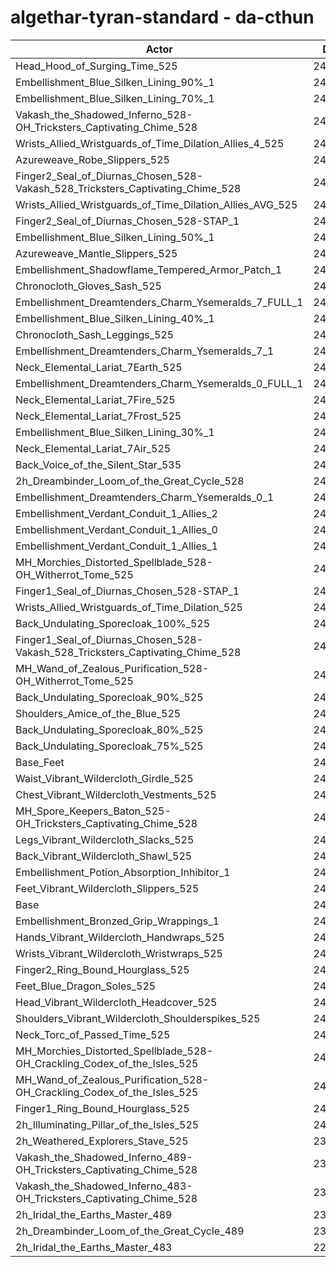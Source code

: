 # algethar-tyran-standard - da-cthun
| Actor | DPS | Increase |
|---|:---:|:---:|
|Head_Hood_of_Surging_Time_525|248403|2.83%|
|Embellishment_Blue_Silken_Lining_90%_1|246284|1.95%|
|Embellishment_Blue_Silken_Lining_70%_1|245156|1.49%|
|Vakash_the_Shadowed_Inferno_528-OH_Tricksters_Captivating_Chime_528|244859|1.36%|
|Wrists_Allied_Wristguards_of_Time_Dilation_Allies_4_525|244856|1.36%|
|Azureweave_Robe_Slippers_525|244702|1.30%|
|Finger2_Seal_of_Diurnas_Chosen_528-Vakash_528_Tricksters_Captivating_Chime_528|244681|1.29%|
|Wrists_Allied_Wristguards_of_Time_Dilation_Allies_AVG_525|244290|1.13%|
|Finger2_Seal_of_Diurnas_Chosen_528-STAP_1|244090|1.05%|
|Embellishment_Blue_Silken_Lining_50%_1|244056|1.03%|
|Azureweave_Mantle_Slippers_525|243953|0.99%|
|Embellishment_Shadowflame_Tempered_Armor_Patch_1|243935|0.98%|
|Chronocloth_Gloves_Sash_525|243779|0.92%|
|Embellishment_Dreamtenders_Charm_Ysemeralds_7_FULL_1|243716|0.89%|
|Embellishment_Blue_Silken_Lining_40%_1|243524|0.81%|
|Chronocloth_Sash_Leggings_525|243297|0.72%|
|Embellishment_Dreamtenders_Charm_Ysemeralds_7_1|243209|0.68%|
|Neck_Elemental_Lariat_7Earth_525|243204|0.68%|
|Embellishment_Dreamtenders_Charm_Ysemeralds_0_FULL_1|243160|0.66%|
|Neck_Elemental_Lariat_7Fire_525|243147|0.66%|
|Neck_Elemental_Lariat_7Frost_525|243116|0.64%|
|Embellishment_Blue_Silken_Lining_30%_1|243113|0.64%|
|Neck_Elemental_Lariat_7Air_525|242893|0.55%|
|Back_Voice_of_the_Silent_Star_535|242866|0.54%|
|2h_Dreambinder_Loom_of_the_Great_Cycle_528|242835|0.53%|
|Embellishment_Dreamtenders_Charm_Ysemeralds_0_1|242693|0.47%|
|Embellishment_Verdant_Conduit_1_Allies_2|242549|0.41%|
|Embellishment_Verdant_Conduit_1_Allies_0|242522|0.40%|
|Embellishment_Verdant_Conduit_1_Allies_1|242520|0.40%|
|MH_Morchies_Distorted_Spellblade_528-OH_Witherrot_Tome_525|242512|0.39%|
|Finger1_Seal_of_Diurnas_Chosen_528-STAP_1|242351|0.33%|
|Wrists_Allied_Wristguards_of_Time_Dilation_525|242334|0.32%|
|Back_Undulating_Sporecloak_100%_525|242228|0.28%|
|Finger1_Seal_of_Diurnas_Chosen_528-Vakash_528_Tricksters_Captivating_Chime_528|242196|0.26%|
|MH_Wand_of_Zealous_Purification_528-OH_Witherrot_Tome_525|242187|0.26%|
|Back_Undulating_Sporecloak_90%_525|242120|0.23%|
|Shoulders_Amice_of_the_Blue_525|242087|0.22%|
|Back_Undulating_Sporecloak_80%_525|242081|0.21%|
|Back_Undulating_Sporecloak_75%_525|242079|0.21%|
|Base_Feet|241893|0.14%|
|Waist_Vibrant_Wildercloth_Girdle_525|241811|0.10%|
|Chest_Vibrant_Wildercloth_Vestments_525|241792|0.10%|
|MH_Spore_Keepers_Baton_525-OH_Tricksters_Captivating_Chime_528|241766|0.08%|
|Legs_Vibrant_Wildercloth_Slacks_525|241758|0.08%|
|Back_Vibrant_Wildercloth_Shawl_525|241728|0.07%|
|Embellishment_Potion_Absorption_Inhibitor_1|241664|0.04%|
|Feet_Vibrant_Wildercloth_Slippers_525|241640|0.03%|
|Base|241562|0.00%|
|Embellishment_Bronzed_Grip_Wrappings_1|241544|-0.01%|
|Hands_Vibrant_Wildercloth_Handwraps_525|241475|-0.04%|
|Wrists_Vibrant_Wildercloth_Wristwraps_525|241407|-0.06%|
|Finger2_Ring_Bound_Hourglass_525|241405|-0.06%|
|Feet_Blue_Dragon_Soles_525|241384|-0.07%|
|Head_Vibrant_Wildercloth_Headcover_525|241272|-0.12%|
|Shoulders_Vibrant_Wildercloth_Shoulderspikes_525|241262|-0.12%|
|Neck_Torc_of_Passed_Time_525|241216|-0.14%|
|MH_Morchies_Distorted_Spellblade_528-OH_Crackling_Codex_of_the_Isles_525|241069|-0.20%|
|MH_Wand_of_Zealous_Purification_528-OH_Crackling_Codex_of_the_Isles_525|240910|-0.27%|
|Finger1_Ring_Bound_Hourglass_525|240655|-0.38%|
|2h_Illuminating_Pillar_of_the_Isles_525|240121|-0.60%|
|2h_Weathered_Explorers_Stave_525|239287|-0.94%|
|Vakash_the_Shadowed_Inferno_489-OH_Tricksters_Captivating_Chime_528|236304|-2.18%|
|Vakash_the_Shadowed_Inferno_483-OH_Tricksters_Captivating_Chime_528|235395|-2.55%|
|2h_Iridal_the_Earths_Master_489|231183|-4.30%|
|2h_Dreambinder_Loom_of_the_Great_Cycle_489|230834|-4.44%|
|2h_Iridal_the_Earths_Master_483|229818|-4.86%|
